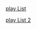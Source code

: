 [play List](https://www.youtube.com/playlist?list=PLTjRvDozrdlwn9IsHWEs9IQv3HQob4bH3)

[play List 2](https://www.youtube.com/playlist?list=PL4CUYg-6qxdF1bQC60TpId5bkCcoekf0j)